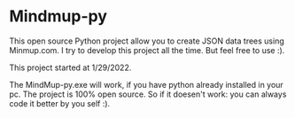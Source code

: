 # Mindmup-py
This open source Python project allow you to create JSON data trees using Minmup.com. I try to develop this project all the time. But feel free to use :).

This project started at 1/29/2022.

The MindMup-py.exe will work, if you have python already installed in your pc.
The project is 100% open source. So if it doesen't work: you can always code it better by you self :).

